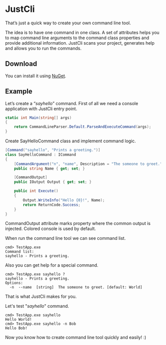 JustCli
===
That’s just a quick way to create your own command line tool. 

The idea is to have one command in one class. A set of attributes helps you to map command line arguments to the command class properties and provide additional information. JustCli scans your project, generates help and allows you to run the commands.

Download
---
You can install it using [NuGet](https://www.nuget.org/packages/JustCli/).

Example
---
Let’s create a “*sayhello*” command.
First of all we need a console application with JustCli entry point.
```csharp
static int Main(string[] args)
{
    return CommandLineParser.Default.ParseAndExecuteCommand(args);
}
```
Create SayHelloCommand class and implement command logic.
```csharp
[Command("sayhello", "Prints a greeting.")]
class SayHelloCommand : ICommand
{
    [CommandArgument("n", "name", Description = "The someone to greet.", DefaultValue = "World")]
    public string Name { get; set; }

    [CommandOutput]
    public IOutput Output { get; set; }

    public int Execute()
    {
        Output.WriteInfo("Hello {0}!", Name);
        return ReturnCode.Success;
    }
}
```
CommandOutput attribute marks property where the common output is injected. Colored console is used by default.

When run the command line tool we can see command list.
```
cmd> TestApp.exe
Command list:
sayhello - Prints a greeting.
```
Also you can get help for a special command.
```
cmd> TestApp.exe sayhello ? 
sayhello - Prints a greeting.
Options:
  -n  --name  [string]  The someone to greet. [default: World]
```
That is what JustCli makes for you.

Let's test "*sayhello*" command.
```
cmd> TestApp.exe sayhello
Hello World!
cmd> TestApp.exe sayhello -n Bob
Hello Bob!
```
Now you know how to create command line tool quickly and easily! :)


